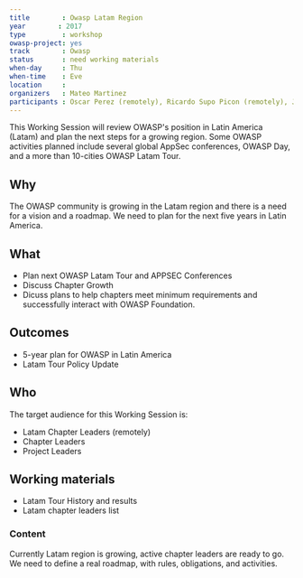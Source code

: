 ```yaml
---
title        : Owasp Latam Region
year		: 2017
type         : workshop
owasp-project: yes
track        : Owasp
status       : need working materials 
when-day     : Thu
when-time    : Eve
location     : 
organizers   : Mateo Martinez
participants : Oscar Perez (remotely), Ricardo Supo Picon (remotely), John Jairo (remotely), Fernando Vela (remotely), Pablo (remotely), Gaston Toth (remotely), John Vargas (remotely)
---
```


This Working Session will review OWASP's position in Latin America (Latam) and plan the next steps for a growing region. Some OWASP activities planned include several global AppSec conferences, OWASP Day, and a more than 10-cities OWASP Latam Tour.

## Why

The OWASP community is growing in the Latam region and there is a need for a vision and a roadmap. We need to plan for the next five years in Latin America. 

## What

- Plan next OWASP Latam Tour and APPSEC Conferences
- Discuss Chapter Growth
- Dicuss plans to help chapters meet minimum requirements and successfully interact with OWASP Foundation. 

## Outcomes

- 5-year plan for OWASP in Latin America
- Latam Tour Policy Update

## Who

The target audience for this Working Session is:

- Latam Chapter Leaders (remotely)
- Chapter Leaders
- Project Leaders

## Working materials

- Latam Tour History and results
- Latam chapter leaders list

### Content

Currently Latam region is growing, active chapter leaders are ready to go. We need to define a real roadmap, with rules, obligations, and activities.

